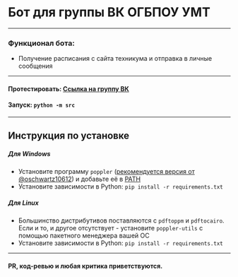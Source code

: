 # Бот для группы ВК ОГБПОУ УМТ

---

### Функционал бота:
* Получение расписания с сайта техникума и отправка в личные сообщения

---

#### Протестировать: [Ссылка на группу ВК](https://vk.com/umt_raspisanie)

#### Запуск: `python -m src`

---

## Инструкция по установке

##### Для Windows

* Установите программу `poppler` ([рекомендуется версия от @oschwartz10612](https://github.com/oschwartz10612/poppler-windows/releases/)) и добавьте её в [PATH](https://www.architectryan.com/2018/03/17/add-to-the-path-on-windows-10/)
* Установите зависимости в Python: `pip install -r requirements.txt`

##### Для Linux

* Большинство дистрибутивов поставляются с `pdftoppm` и `pdftocairo`. Если и то, и другое отсутствует - установите `poppler-utils` с помощью пакетного менеджера вашей ОС
* Установите зависимости в Python: `pip install -r requirements.txt`

---

#### PR, код-ревью и любая критика приветствуются.
